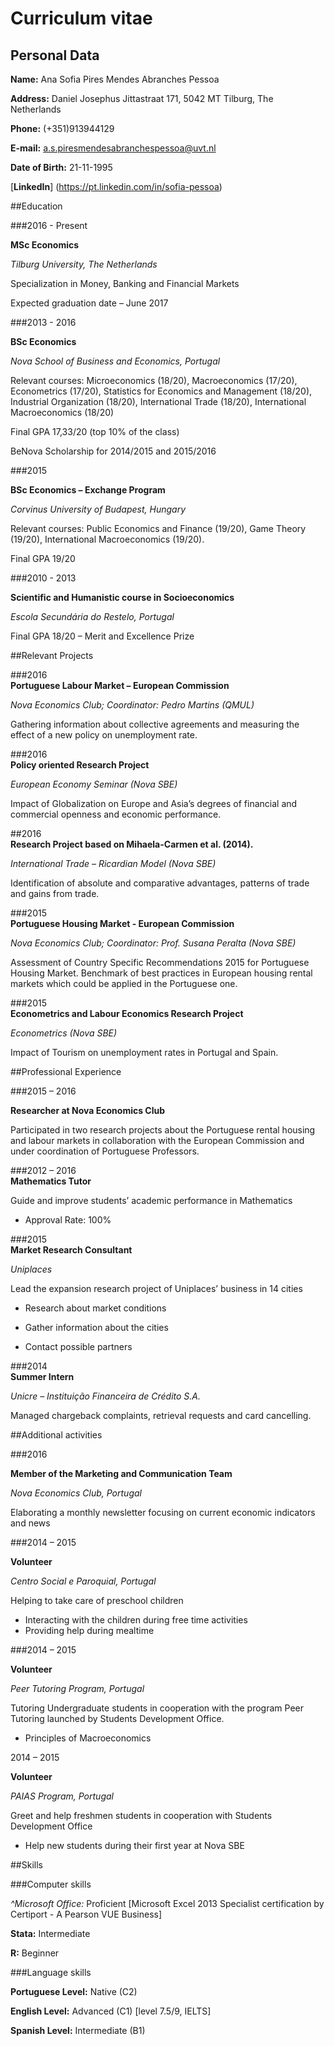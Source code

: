 Curriculum vitae 
================

## Personal Data

**Name:** Ana Sofia Pires Mendes Abranches Pessoa

**Address:** Daniel Josephus Jittastraat 171, 5042 MT Tilburg, The Netherlands

**Phone:** (+351)913944129

**E-mail:** a.s.piresmendesabranchespessoa@uvt.nl

**Date of Birth:**	21-11-1995

[**LinkedIn**] (https://pt.linkedin.com/in/sofia-pessoa)


##Education

###2016 - Present	

**MSc Economics**

*Tilburg University, The Netherlands*
     	        
Specialization in Money, Banking and Financial Markets 
			       
Expected graduation date – June 2017

###2013 - 2016		  

**BSc Economics**
               
*Nova School of Business and Economics, Portugal*
                
Relevant courses: Microeconomics (18/20), Macroeconomics (17/20), Econometrics (17/20), Statistics for Economics and Management (18/20), Industrial Organization (18/20), International Trade (18/20), International Macroeconomics (18/20)

Final GPA 17,33/20 (top 10% of the class) 

BeNova Scholarship for 2014/2015 and 2015/2016

###2015 			

**BSc Economics – Exchange Program**
	
*Corvinus University of Budapest, Hungary*

Relevant courses: Public Economics and Finance (19/20), Game Theory (19/20), International Macroeconomics (19/20).

Final GPA 19/20

###2010 - 2013	

**Scientific and Humanistic course in Socioeconomics**					

*Escola Secundária do Restelo, Portugal*

Final GPA 18/20 – Merit and Excellence Prize


##Relevant Projects

###2016			
**Portuguese Labour Market – European Commission**

*Nova Economics Club; Coordinator: Pedro Martins (QMUL)*

Gathering information about collective agreements and measuring the effect of a new policy on unemployment rate. 

###2016			
**Policy oriented Research Project**

*European Economy Seminar (Nova SBE)*

Impact of Globalization on Europe and Asia’s degrees of financial and commercial openness and economic performance. 

##2016			
**Research Project based on Mihaela-Carmen et al. (2014).**

*International Trade – Ricardian Model (Nova SBE)*

Identification of absolute and comparative advantages, patterns of trade and gains from trade. 

###2015			
**Portuguese Housing Market - European Commission**

*Nova Economics Club; Coordinator: Prof. Susana Peralta (Nova SBE)*

Assessment of Country Specific Recommendations 2015 for Portuguese Housing Market. Benchmark of best practices in European housing rental markets which could be applied in the Portuguese one. 

###2015			
**Econometrics and Labour Economics Research Project**

*Econometrics (Nova SBE)*

Impact of Tourism on unemployment rates in Portugal and Spain.

##Professional Experience

###2015 – 2016		

**Researcher at Nova Economics Club**

Participated in two research projects about the Portuguese rental housing and labour markets in collaboration with the European Commission and under coordination of Portuguese Professors.

###2012 – 2016		
**Mathematics Tutor**

Guide and improve students’ academic performance in Mathematics 
* Approval Rate: 100%

###2015      		
**Market Research Consultant**

*Uniplaces*
			
Lead the expansion research project of Uniplaces’ business in 14 cities

* Research about market conditions 

* Gather information about the cities

* Contact possible partners

###2014       		
**Summer Intern**

*Unicre – Instituição Financeira de Crédito S.A.*

Managed chargeback complaints, retrieval requests and card cancelling.

##Additional activities 

###2016			

**Member of the Marketing and Communication Team**

*Nova Economics Club, Portugal*

Elaborating a monthly newsletter focusing on current economic      indicators and news

###2014 – 2015		

**Volunteer**
			
*Centro Social e Paroquial, Portugal*

Helping to take care of preschool children 

* Interacting with the children during free time activities 
* Providing help during mealtime

###2014 – 2015	

**Volunteer**

*Peer Tutoring Program, Portugal*

Tutoring Undergraduate students in cooperation with the program Peer Tutoring launched by Students Development Office.

* Principles of Macroeconomics

2014 – 2015	

**Volunteer**

*PAIAS Program, Portugal*

Greet and help freshmen students in cooperation with Students Development Office

* Help new students during their first year at Nova SBE

##Skills

###Computer skills

*^*Microsoft Office:** Proficient [Microsoft Excel 2013 Specialist certification by Certiport - A Pearson VUE Business]

**Stata:** Intermediate

**R:** Beginner

###Language skills

**Portuguese Level:** Native (C2)

**English Level:** Advanced (C1) [level 7.5/9, IELTS]

**Spanish Level:** Intermediate (B1)


